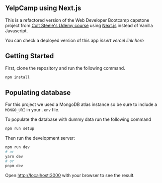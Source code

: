 ## YelpCamp using Next.js

This is a refactored version of the Web Developer Bootcamp capstone project from [Colt Steele's Udemy course](https://www.udemy.com/course/the-web-developer-bootcamp) using [Next.js](https://nextjs.org/) instead of Vanilla Javascript.

You can check a deployed version of this app _insert vercel link here_

## Getting Started

First, clone the repository and run the following command.

```bash
npm install

```

## Populating database

For this project we used a MongoDB atlas instance so be sure to include a `MONGO_URI` in your `.env` file.

To populate the database with dummy data run the following command

```bash
npm run setup

```

Then run the development server:

```bash
npm run dev
# or
yarn dev
# or
pnpm dev
```

Open [http://localhost:3000](http://localhost:3000) with your browser to see the result.
